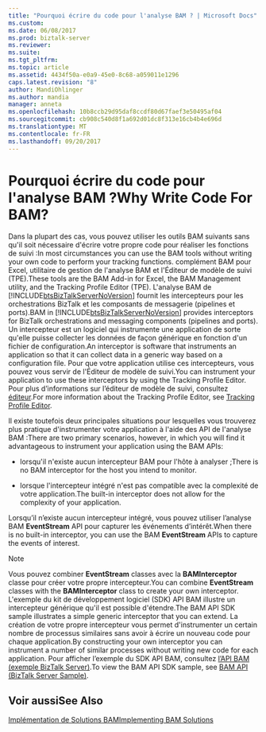 ```yaml
---
title: "Pourquoi écrire du code pour l'analyse BAM ? | Microsoft Docs"
ms.custom: 
ms.date: 06/08/2017
ms.prod: biztalk-server
ms.reviewer: 
ms.suite: 
ms.tgt_pltfrm: 
ms.topic: article
ms.assetid: 4434f50a-e0a9-45e0-8c68-a059011e1296
caps.latest.revision: "8"
author: MandiOhlinger
ms.author: mandia
manager: anneta
ms.openlocfilehash: 10b8ccb29d95daf8ccdf80d67faef3e50495af04
ms.sourcegitcommit: cb908c540d8f1a692d01dc8f313e16cb4b4e696d
ms.translationtype: MT
ms.contentlocale: fr-FR
ms.lasthandoff: 09/20/2017
---
```

# <a name="why-write-code-for-bam"></a><span data-ttu-id="b4eec-103">Pourquoi écrire du code pour l'analyse BAM ?</span><span class="sxs-lookup"><span data-stu-id="b4eec-103">Why Write Code For BAM?</span></span>
<span data-ttu-id="b4eec-104">Dans la plupart des cas, vous pouvez utiliser les outils BAM suivants sans qu'il soit nécessaire d'écrire votre propre code pour réaliser les fonctions de suivi :</span><span class="sxs-lookup"><span data-stu-id="b4eec-104">In most circumstances you can use the BAM tools without writing your own code to perform your tracking functions.</span></span> <span data-ttu-id="b4eec-105">complément BAM pour Excel, utilitaire de gestion de l'analyse BAM et l'Éditeur de modèle de suivi (TPE).</span><span class="sxs-lookup"><span data-stu-id="b4eec-105">These tools are the BAM Add-in for Excel, the BAM Management utility, and the Tracking Profile Editor (TPE).</span></span> <span data-ttu-id="b4eec-106">L'analyse BAM de [!INCLUDE[btsBizTalkServerNoVersion](../includes/btsbiztalkservernoversion-md.md)] fournit les intercepteurs pour les orchestrations BizTalk et les composants de messagerie (pipelines et ports).</span><span class="sxs-lookup"><span data-stu-id="b4eec-106">BAM in [!INCLUDE[btsBizTalkServerNoVersion](../includes/btsbiztalkservernoversion-md.md)] provides interceptors for BizTalk orchestrations and messaging components (pipelines and ports).</span></span> <span data-ttu-id="b4eec-107">Un intercepteur est un logiciel qui instrumente une application de sorte qu'elle puisse collecter les données de façon générique en fonction d'un fichier de configuration.</span><span class="sxs-lookup"><span data-stu-id="b4eec-107">An interceptor is software that instruments an application so that it can collect data in a generic way based on a configuration file.</span></span> <span data-ttu-id="b4eec-108">Pour que votre application utilise ces intercepteurs, vous pouvez vous servir de l'Éditeur de modèle de suivi.</span><span class="sxs-lookup"><span data-stu-id="b4eec-108">You can instrument your application to use these interceptors by using the Tracking Profile Editor.</span></span> <span data-ttu-id="b4eec-109">Pour plus d’informations sur l’éditeur de modèle de suivi, consultez [éditeur](../core/tracking-profile-editor.md).</span><span class="sxs-lookup"><span data-stu-id="b4eec-109">For more information about the Tracking Profile Editor, see [Tracking Profile Editor](../core/tracking-profile-editor.md).</span></span>  
  
 <span data-ttu-id="b4eec-110">Il existe toutefois deux principales situations pour lesquelles vous trouverez plus pratique d'instrumenter votre application à l'aide des API de l'analyse BAM :</span><span class="sxs-lookup"><span data-stu-id="b4eec-110">There are two primary scenarios, however, in which you will find it advantageous to instrument your application using the BAM APIs:</span></span>  
  
-   <span data-ttu-id="b4eec-111">lorsqu'il n'existe aucun intercepteur BAM pour l'hôte à analyser ;</span><span class="sxs-lookup"><span data-stu-id="b4eec-111">There is no BAM interceptor for the host you intend to monitor.</span></span>  
  
-   <span data-ttu-id="b4eec-112">lorsque l'intercepteur intégré n'est pas compatible avec la complexité de votre application.</span><span class="sxs-lookup"><span data-stu-id="b4eec-112">The built-in interceptor does not allow for the complexity of your application.</span></span>  
  
 <span data-ttu-id="b4eec-113">Lorsqu’il n’existe aucun intercepteur intégré, vous pouvez utiliser l’analyse BAM **EventStream** API pour capturer les événements d’intérêt.</span><span class="sxs-lookup"><span data-stu-id="b4eec-113">When there is no built-in interceptor, you can use the BAM **EventStream** APIs to capture the events of interest.</span></span>  
  
> [!NOTE]
>  <span data-ttu-id="b4eec-114">Vous pouvez combiner **EventStream** classes avec la **BAMInterceptor** classe pour créer votre propre intercepteur.</span><span class="sxs-lookup"><span data-stu-id="b4eec-114">You can combine **EventStream** classes with the **BAMInterceptor** class to create your own interceptor.</span></span> <span data-ttu-id="b4eec-115">L'exemple du kit de développement logiciel (SDK) API BAM illustre un intercepteur générique qu'il est possible d'étendre.</span><span class="sxs-lookup"><span data-stu-id="b4eec-115">The BAM API SDK sample illustrates a simple generic interceptor that you can extend.</span></span> <span data-ttu-id="b4eec-116">La création de votre propre intercepteur vous permet d'instrumenter un certain nombre de processus similaires sans avoir à écrire un nouveau code pour chaque application.</span><span class="sxs-lookup"><span data-stu-id="b4eec-116">By constructing your own interceptor you can instrument a number of similar processes without writing new code for each application.</span></span> <span data-ttu-id="b4eec-117">Pour afficher l’exemple du SDK API BAM, consultez [l’API BAM (exemple BizTalk Server)](../core/bam-api-biztalk-server-sample.md).</span><span class="sxs-lookup"><span data-stu-id="b4eec-117">To view the BAM API SDK sample, see [BAM API (BizTalk Server Sample)](../core/bam-api-biztalk-server-sample.md).</span></span>  
  
## <a name="see-also"></a><span data-ttu-id="b4eec-118">Voir aussi</span><span class="sxs-lookup"><span data-stu-id="b4eec-118">See Also</span></span>  
 [<span data-ttu-id="b4eec-119">Implémentation de Solutions BAM</span><span class="sxs-lookup"><span data-stu-id="b4eec-119">Implementing BAM Solutions</span></span>](../core/implementing-bam-solutions.md)